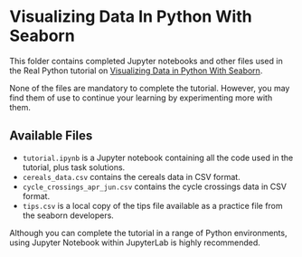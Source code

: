 # Visualizing Data In Python With Seaborn

This folder contains completed Jupyter notebooks and other files used in the Real Python tutorial on [Visualizing Data in Python With Seaborn](https://realpython.com/python-seaborn/).

None of the files are mandatory to complete the tutorial. However, you may find them of use to continue your learning by experimenting more with them.

## Available Files

- `tutorial.ipynb` is a Jupyter notebook containing all the code used in the tutorial, plus task solutions.
- `cereals_data.csv` contains the cereals data in CSV format.
- `cycle_crossings_apr_jun.csv` contains the cycle crossings data in CSV format.
- `tips.csv` is a local copy of the tips file available as a practice file from the seaborn developers.

Although you can complete the tutorial in a range of Python environments, using Jupyter Notebook within JupyterLab is highly recommended.
